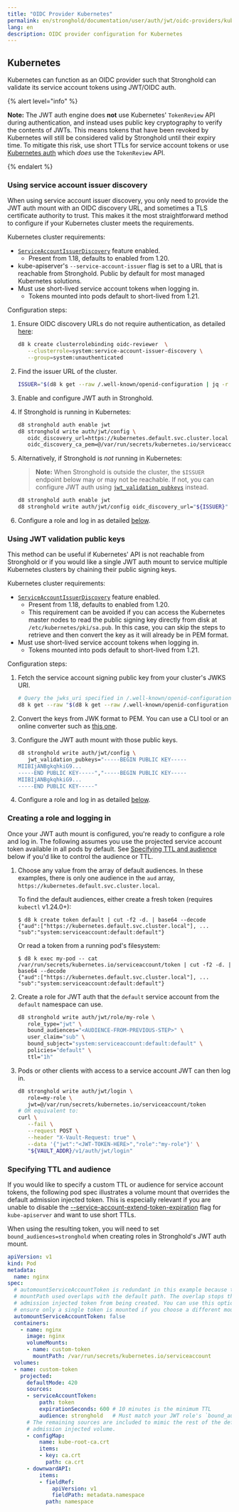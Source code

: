 ```yaml
---
title: "OIDC Provider Kubernetes"
permalink: en/stronghold/documentation/user/auth/jwt/oidc-providers/kubernetes.html
lang: en
description: OIDC provider configuration for Kubernetes
---
```


## Kubernetes

Kubernetes can function as an OIDC provider such that Stronghold can validate its
service account tokens using JWT/OIDC auth.

{% alert level="info" %}

**Note:** The JWT auth engine does **not** use Kubernetes' `TokenReview` API
during authentication, and instead uses public key cryptography to verify the
contents of JWTs. This means tokens that have been revoked by Kubernetes will
still be considered valid by Stronghold until their expiry time. To mitigate this
risk, use short TTLs for service account tokens or use
[Kubernetes auth](../../kubernetes.html) which _does_ use the `TokenReview` API.

{% endalert %}

### Using service account issuer discovery

When using service account issuer discovery, you only need to provide the JWT
auth mount with an OIDC discovery URL, and sometimes a TLS certificate authority
to trust. This makes it the most straightforward method to configure if your
Kubernetes cluster meets the requirements.

Kubernetes cluster requirements:

* [`ServiceAccountIssuerDiscovery`][k8s-sa-issuer-discovery] feature enabled.
  * Present from 1.18, defaults to enabled from 1.20.
* kube-apiserver's `--service-account-issuer` flag is set to a URL that is
  reachable from Stronghold. Public by default for most managed Kubernetes solutions.
* Must use short-lived service account tokens when logging in.
  * Tokens mounted into pods default to short-lived from 1.21.

Configuration steps:

1. Ensure OIDC discovery URLs do not require authentication, as detailed
   [here][k8s-sa-issuer-discovery]:

   ```bash
   d8 k create clusterrolebinding oidc-reviewer  \
      --clusterrole=system:service-account-issuer-discovery \
      --group=system:unauthenticated
   ```

1. Find the issuer URL of the cluster.

   ```bash
   ISSUER="$(d8 k get --raw /.well-known/openid-configuration | jq -r '.issuer')"
   ```

1. Enable and configure JWT auth in Stronghold.

1. If Stronghold is running in Kubernetes:

     ```bash
     d8 stronghold auth enable jwt
     d8 stronghold write auth/jwt/config \
        oidc_discovery_url=https://kubernetes.default.svc.cluster.local \
        oidc_discovery_ca_pem=@/var/run/secrets/kubernetes.io/serviceaccount/ca.crt
     ```

1. Alternatively, if Stronghold is _not_ running in Kubernetes:

   > **Note:** When Stronghold is outside the cluster, the `$ISSUER` endpoint below may or may not be reachable. If not, you can configure JWT auth using [`jwt_validation_pubkeys`](#using-jwt-validation-public-keys) instead.

   ```bash
   d8 stronghold auth enable jwt
   d8 stronghold write auth/jwt/config oidc_discovery_url="${ISSUER}"
   ```

1. Configure a role and log in as detailed [below](#creating-a-role-and-logging-in).

   [k8s-sa-issuer-discovery]: https://kubernetes.io/docs/tasks/configure-pod-container/configure-service-account/#service-account-issuer-discovery

### Using JWT validation public keys

This method can be useful if Kubernetes' API is not reachable from Stronghold or if
you would like a single JWT auth mount to service multiple Kubernetes clusters
by chaining their public signing keys.

Kubernetes cluster requirements:

* [`ServiceAccountIssuerDiscovery`][k8s-sa-issuer-discovery] feature enabled.
  * Present from 1.18, defaults to enabled from 1.20.
  * This requirement can be avoided if you can access the Kubernetes master
    nodes to read the public signing key directly from disk at
    `/etc/kubernetes/pki/sa.pub`. In this case, you can skip the steps to
    retrieve and then convert the key as it will already be in PEM format.
* Must use short-lived service account tokens when logging in.
  * Tokens mounted into pods default to short-lived from 1.21.

Configuration steps:

1. Fetch the service account signing public key from your cluster's JWKS URI.

   ```bash
   # Query the jwks_uri specified in /.well-known/openid-configuration
   d8 k get --raw "$(d8 k get --raw /.well-known/openid-configuration | jq -r '.jwks_uri' | sed -r 's/.*\.[^/]+(.*)/\1/')"
   ```

1. Convert the keys from JWK format to PEM. You can use a CLI tool or an online
   converter such as [this one][jwk-to-pem].

1. Configure the JWT auth mount with those public keys.

   ```bash
   d8 stronghold write auth/jwt/config \
      jwt_validation_pubkeys="-----BEGIN PUBLIC KEY-----
   MIIBIjANBgkqhkiG9...
   -----END PUBLIC KEY-----","-----BEGIN PUBLIC KEY-----
   MIIBIjANBgkqhkiG9...
   -----END PUBLIC KEY-----"
   ```

1. Configure a role and log in as detailed [below](#creating-a-role-and-logging-in).

[jwk-to-pem]: https://8gwifi.org/jwkconvertfunctions.jsp

### Creating a role and logging in

Once your JWT auth mount is configured, you're ready to configure a role and
log in. The following assumes you use the projected service account token
available in all pods by default. See [Specifying TTL and audience](#specifying-ttl-and-audience)
below if you'd like to control the audience or TTL.

1. Choose any value from the array of default audiences. In these examples,
   there is only one audience in the `aud` array,
   `https://kubernetes.default.svc.cluster.local`.

   To find the default audiences, either create a fresh token (requires
   `kubectl` v1.24.0+):

   ```shell-session
   $ d8 k create token default | cut -f2 -d. | base64 --decode
   {"aud":["https://kubernetes.default.svc.cluster.local"], ... "sub":"system:serviceaccount:default:default"}
   ```

   Or read a token from a running pod's filesystem:

   ```shell-session
   $ d8 k exec my-pod -- cat /var/run/secrets/kubernetes.io/serviceaccount/token | cut -f2 -d. | base64 --decode
   {"aud":["https://kubernetes.default.svc.cluster.local"], ... "sub":"system:serviceaccount:default:default"}
   ```

1. Create a role for JWT auth that the `default` service account from the
   `default` namespace can use.

   ```bash
   d8 stronghold write auth/jwt/role/my-role \
      role_type="jwt" \
      bound_audiences="<AUDIENCE-FROM-PREVIOUS-STEP>" \
      user_claim="sub" \
      bound_subject="system:serviceaccount:default:default" \
      policies="default" \
      ttl="1h"
   ```

1. Pods or other clients with access to a service account JWT can then log in.

   ```bash
   d8 stronghold write auth/jwt/login \
      role=my-role \
      jwt=@/var/run/secrets/kubernetes.io/serviceaccount/token
   # OR equivalent to:
   curl \
      --fail \
      --request POST \
      --header "X-Vault-Request: true" \
      --data '{"jwt":"<JWT-TOKEN-HERE>","role":"my-role"}' \
      "${VAULT_ADDR}/v1/auth/jwt/login"
   ```

### Specifying TTL and audience

If you would like to specify a custom TTL or audience for service account tokens,
the following pod spec illustrates a volume mount that overrides the default
admission injected token. This is especially relevant if you are unable to
disable the [--service-account-extend-token-expiration][k8s-extended-tokens]
flag for `kube-apiserver` and want to use short TTLs.

When using the resulting token, you will need to set `bound_audiences=stronghold`
when creating roles in Stronghold's JWT auth mount.

```yaml
apiVersion: v1
kind: Pod
metadata:
  name: nginx
spec:
  # automountServiceAccountToken is redundant in this example because the
  # mountPath used overlaps with the default path. The overlap stops the default
  # admission injected token from being created. You can use this option to
  # ensure only a single token is mounted if you choose a different mount path.
  automountServiceAccountToken: false
  containers:
    - name: nginx
      image: nginx
      volumeMounts:
      - name: custom-token
        mountPath: /var/run/secrets/kubernetes.io/serviceaccount
  volumes:
  - name: custom-token
    projected:
      defaultMode: 420
      sources:
      - serviceAccountToken:
          path: token
          expirationSeconds: 600 # 10 minutes is the minimum TTL
          audience: stronghold   # Must match your JWT role's `bound_audiences`
      # The remaining sources are included to mimic the rest of the default
      # admission injected volume.
      - configMap:
          name: kube-root-ca.crt
          items:
          - key: ca.crt
            path: ca.crt
      - downwardAPI:
          items:
          - fieldRef:
              apiVersion: v1
              fieldPath: metadata.namespace
            path: namespace
```

[k8s-extended-tokens]: https://kubernetes.io/docs/reference/command-line-tools-reference/kube-apiserver/#options
